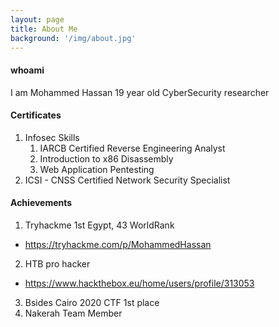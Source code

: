```yaml
---
layout: page
title: About Me
background: '/img/about.jpg'
---
```


#### whoami
I am Mohammed Hassan 19 year old CyberSecurity researcher

#### Certificates
1. Infosec Skills
   1. IARCB Certified Reverse Engineering Analyst 
   2. Introduction to x86 Disassembly
   3. Web Application Pentesting
2. ICSI - CNSS Certified Network Security Specialist

#### Achievements
1. Tryhackme 1st Egypt, 43 WorldRank
  * https://tryhackme.com/p/MohammedHassan
2. HTB pro hacker
  * https://www.hackthebox.eu/home/users/profile/313053
3. Bsides Cairo 2020 CTF 1st place
4. Nakerah Team Member
